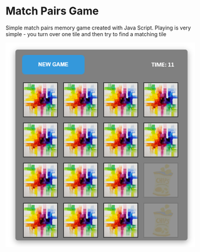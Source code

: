 # Match Pairs Game
Simple match pairs memory game created with Java Script. Playing is very simple - you turn over one tile and then try to find a matching tile

![alt text](https://github.com/mrglaster/js-match-pairs-game/blob/main/images/screenshot.png?raw=True)
